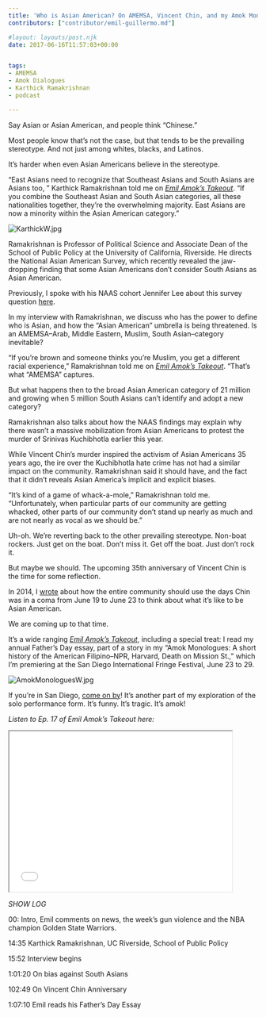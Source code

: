 ```yaml
---
title: 'Who is Asian American? On AMEMSA, Vincent Chin, and my Amok Monologues for Father’s Day. PODCAST EXTRA: Karthick Ramakrishnan'
contributors: ["contributor/emil-guillermo.md"]

#layout: layouts/post.njk
date: 2017-06-16T11:57:03+00:00


tags:
- AMEMSA
- Amok Dialogues
- Karthick Ramakrishnan
- podcast

---
```


Say Asian or Asian American, and people think “Chinese.”

Most people know that’s not the case, but that tends to be the prevailing
stereotype. And not just among whites, blacks, and Latinos.

It’s harder when even Asian Americans believe in the stereotype.

“East Asians need to recognize that Southeast Asians and South Asians are Asians
too, ” Karthick Ramakrishnan told me on _[Emil Amok’s Takeout](https://bit.ly/2rpUTMc)_. “If you combine the Southeast Asian and South
Asian categories, all these nationalities together, they’re the overwhelming
majority. East Asians are now a minority within the Asian American category.”

![KarthickW.jpg](/uploads/KarthickW.jpg)

Ramakrishnan is Professor of Political Science and Associate Dean of the School
of Public Policy at the University of California, Riverside. He directs the
National Asian American Survey, which recently revealed the jaw-dropping finding
that some Asian Americans don’t consider South Asians as Asian American.

Previously, I spoke with his NAAS cohort Jennifer Lee about this survey question
[here](https://bit.ly/2s9DASs).

In my interview with Ramakrishnan, we discuss who has the power to define who is
Asian, and how the “Asian American” umbrella is being threatened. Is an
AMEMSA–Arab, Middle Eastern, Muslim, South Asian–category inevitable?

“If you’re brown and someone thinks you’re Muslim, you get a different racial
experience,” Ramakrishnan told me on _[Emil Amok’s Takeout](https://bit.ly/2rpUTMc)_. “That’s what “AMEMSA” captures.

But what happens then to the broad Asian American category of 21 million and
growing when 5 million South Asians can’t identify and adopt a new category?

Ramakrishnan also talks about how the NAAS findings may explain why there wasn’t
a massive mobilization from Asian Americans to protest the murder of Srinivas
Kuchibhotla earlier this year.

While Vincent Chin’s murder inspired the activism of Asian Americans 35 years
ago, the ire over the Kuchibhotla hate crime has not had a similar impact on the
community. Ramakrishnan said it should have, and the fact that it didn’t reveals
Asian America’s implicit and explicit biases.

“It’s kind of a game of whack-a-mole,” Ramakrishnan told me. “Unfortunately,
when particular parts of our community are getting whacked, other parts of our
community don’t stand up nearly as much and are not nearly as vocal as we should
be.”

Uh-oh. We’re reverting back to the other prevailing stereotype. Non-boat
rockers. Just get on the boat. Don’t miss it. Get off the boat. Just don’t rock
it.

But maybe we should. The upcoming 35th anniversary of Vincent Chin is the time
for some reflection.

In 2014, I
[wrote](/blog/remembering-vincent-chin-the-passion-and-agony-of-a-community/)
about how the entire community should use the days Chin was in a coma from June
19 to June 23 to think about what it’s like to be Asian American.

We are coming up to that time.

It’s a wide ranging _[Emil Amok’s Takeout](https://bit.ly/2rpUTMc)_, including a
special treat: I read my annual Father’s Day essay, part of a story in my “Amok
Monologues: A short history of the American Filipino–NPR, Harvard, Death on
Mission St.,” which I’m premiering at the San Diego International Fringe
Festival, June 23 to 29.

![AmokMonologuesW.jpg](/uploads/AmokMonologuesW.jpg)

If you’re in San Diego, [come on by](https://bit.ly/2sIQhEy)! It’s another part
of my exploration of the solo performance form. It’s funny.  It’s tragic. It’s
amok!

_Listen to Ep. 17 of Emil Amok’s Takeout here:_

<iframe
src="//html5-player.libsyn.com/embed/episode/id/5456499/height/324/width/450/theme/standard/autonext/no/thumbnail/yes/autoplay/no/preload/no/no_addthis/no/direction/backward/"
height="324" width="450" scrolling="no" allowfullscreen=""
webkitallowfullscreen="" mozallowfullscreen="" oallowfullscreen=""
msallowfullscreen=""></iframe>

_SHOW LOG_

00: Intro, Emil comments on news, the week’s gun violence and the NBA champion
Golden State Warriors.

14:35 Karthick Ramakrishnan, UC Riverside, School of Public Policy

15:52 Interview begins

1:01:20  On bias against South Asians

102:49  On Vincent Chin Anniversary

1:07:10 Emil reads his Father’s Day Essay
